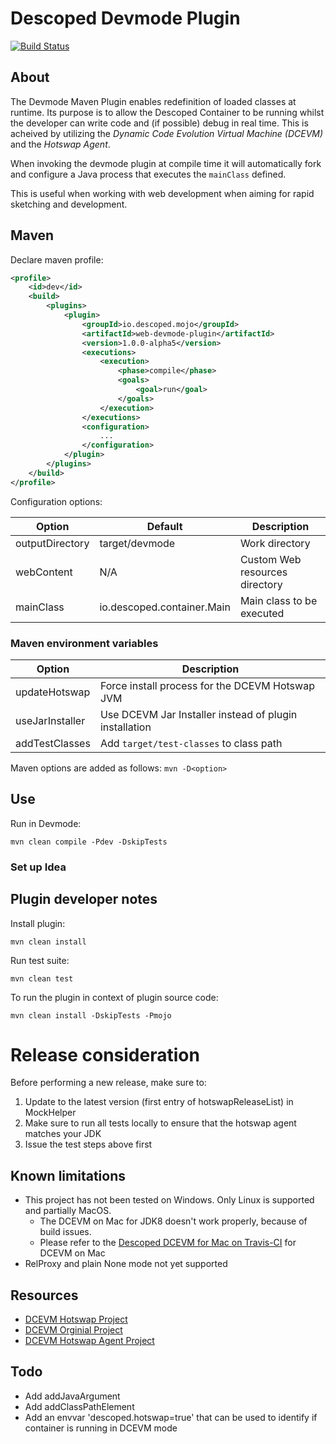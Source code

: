 # Descoped Devmode Plugin

[![Build Status](https://travis-ci.org/descoped/descoped-devmode-plugin.svg?branch=master)](https://travis-ci.org/descoped/descoped-devmode-plugin)

## About

The Devmode Maven Plugin enables redefinition of loaded classes at runtime. Its purpose is to allow the Descoped Container to be running whilst the developer can write code and (if possible) debug in real time. This is acheived by utilizing the *Dynamic Code Evolution Virtual Machine (DCEVM)* and the *Hotswap Agent*.

When invoking the devmode plugin at compile time it will automatically fork and configure a Java process that executes the `mainClass` defined.

This is useful when working with web development when aiming for rapid sketching and development.

## Maven

Declare maven profile:

```xml
<profile>
    <id>dev</id>
    <build>
        <plugins>
            <plugin>
                <groupId>io.descoped.mojo</groupId>
                <artifactId>web-devmode-plugin</artifactId>
                <version>1.0.0-alpha5</version>
                <executions>
                    <execution>
                        <phase>compile</phase>
                        <goals>
                            <goal>run</goal>
                        </goals>
                    </execution>
                </executions>
                <configuration>
                    ...
                </configuration>
            </plugin>
        </plugins>
    </build>
</profile>
```

Configuration options:

 Option          | Default                    | Description                                     |
-----------------|----------------------------|-------------------------------------------------|
 outputDirectory | target/devmode             | Work directory                                  |
 webContent      | N/A                        | Custom Web resources directory                  |
 mainClass       | io.descoped.container.Main | Main class to be executed                       |


### Maven environment variables

 Option          | Description                                            |
-----------------|--------------------------------------------------------|
 updateHotswap   | Force install process for the DCEVM Hotswap JVM        |
 useJarInstaller | Use DCEVM Jar Installer instead of plugin installation |
 addTestClasses  | Add `target/test-classes` to class path                |

Maven options are added as follows: `mvn -D<option>`


## Use

Run in Devmode:

`mvn clean compile -Pdev -DskipTests`

### Set up Idea


## Plugin developer notes

Install plugin:

`mvn clean install`

Run test suite:

`mvn clean test`

To run the plugin in context of plugin source code:

`mvn clean install -DskipTests -Pmojo`


# Release consideration

Before performing a new release, make sure to:

1) Update to the latest version (first entry of hotswapReleaseList) in MockHelper
2) Make sure to run all tests locally to ensure that the hotswap agent matches your JDK
3) Issue the test steps above first


## Known limitations

* This project has not been tested on Windows. Only Linux is supported and partially MacOS.
  * The DCEVM on Mac for JDK8 doesn't work properly, because of build issues.
  * Please refer to the [Descoped DCEVM for Mac on Travis-CI](/descoped/descoped-dcevm) for DCEVM on Mac
* RelProxy and plain None mode not yet supported


## Resources

* [DCEVM Hotswap Project](https://github.com/dcevm/dcevm)
* [DCEVM Orginial Project](http://ssw.jku.at/dcevm/)
* [DCEVM Hotswap Agent Project](https://github.com/HotswapProjects/HotswapAgent)


## Todo

* Add addJavaArgument
* Add addClassPathElement
* Add an envvar 'descoped.hotswap=true' that can be used to identify if container is running in DCEVM mode
